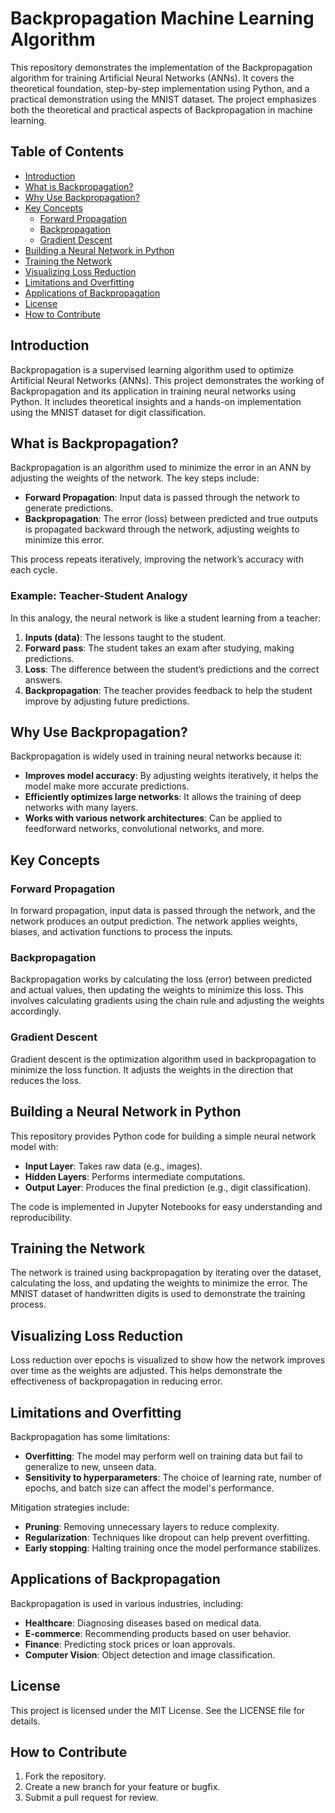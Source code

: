 # Backpropagation Machine Learning Algorithm

This repository demonstrates the implementation of the Backpropagation algorithm for training Artificial Neural Networks (ANNs). It covers the theoretical foundation, step-by-step implementation using Python, and a practical demonstration using the MNIST dataset. The project emphasizes both the theoretical and practical aspects of Backpropagation in machine learning.

## Table of Contents

- [Introduction](#introduction)
- [What is Backpropagation?](#what-is-backpropagation)
- [Why Use Backpropagation?](#why-use-backpropagation)
- [Key Concepts](#key-concepts)
  - [Forward Propagation](#forward-propagation)
  - [Backpropagation](#backpropagation)
  - [Gradient Descent](#gradient-descent)
- [Building a Neural Network in Python](#building-a-neural-network-in-python)
- [Training the Network](#training-the-network)
- [Visualizing Loss Reduction](#visualizing-loss-reduction)
- [Limitations and Overfitting](#limitations-and-overfitting)
- [Applications of Backpropagation](#applications-of-backpropagation)
- [License](#license)
- [How to Contribute](#how-to-contribute)

## Introduction

Backpropagation is a supervised learning algorithm used to optimize Artificial Neural Networks (ANNs). This project demonstrates the working of Backpropagation and its application in training neural networks using Python. It includes theoretical insights and a hands-on implementation using the MNIST dataset for digit classification.

## What is Backpropagation?

Backpropagation is an algorithm used to minimize the error in an ANN by adjusting the weights of the network. The key steps include:

- **Forward Propagation**: Input data is passed through the network to generate predictions.
- **Backpropagation**: The error (loss) between predicted and true outputs is propagated backward through the network, adjusting weights to minimize this error.
  
This process repeats iteratively, improving the network’s accuracy with each cycle.

### Example: Teacher-Student Analogy

In this analogy, the neural network is like a student learning from a teacher:

1. **Inputs (data)**: The lessons taught to the student.
2. **Forward pass**: The student takes an exam after studying, making predictions.
3. **Loss**: The difference between the student’s predictions and the correct answers.
4. **Backpropagation**: The teacher provides feedback to help the student improve by adjusting future predictions.

## Why Use Backpropagation?

Backpropagation is widely used in training neural networks because it:

- **Improves model accuracy**: By adjusting weights iteratively, it helps the model make more accurate predictions.
- **Efficiently optimizes large networks**: It allows the training of deep networks with many layers.
- **Works with various network architectures**: Can be applied to feedforward networks, convolutional networks, and more.

## Key Concepts

### Forward Propagation

In forward propagation, input data is passed through the network, and the network produces an output prediction. The network applies weights, biases, and activation functions to process the inputs.

### Backpropagation

Backpropagation works by calculating the loss (error) between predicted and actual values, then updating the weights to minimize this loss. This involves calculating gradients using the chain rule and adjusting the weights accordingly.

### Gradient Descent

Gradient descent is the optimization algorithm used in backpropagation to minimize the loss function. It adjusts the weights in the direction that reduces the loss.

## Building a Neural Network in Python

This repository provides Python code for building a simple neural network model with:

- **Input Layer**: Takes raw data (e.g., images).
- **Hidden Layers**: Performs intermediate computations.
- **Output Layer**: Produces the final prediction (e.g., digit classification).

The code is implemented in Jupyter Notebooks for easy understanding and reproducibility.

## Training the Network

The network is trained using backpropagation by iterating over the dataset, calculating the loss, and updating the weights to minimize the error. The MNIST dataset of handwritten digits is used to demonstrate the training process.

## Visualizing Loss Reduction

Loss reduction over epochs is visualized to show how the network improves over time as the weights are adjusted. This helps demonstrate the effectiveness of backpropagation in reducing error.

## Limitations and Overfitting

Backpropagation has some limitations:

- **Overfitting**: The model may perform well on training data but fail to generalize to new, unseen data.
- **Sensitivity to hyperparameters**: The choice of learning rate, number of epochs, and batch size can affect the model's performance.

Mitigation strategies include:

- **Pruning**: Removing unnecessary layers to reduce complexity.
- **Regularization**: Techniques like dropout can help prevent overfitting.
- **Early stopping**: Halting training once the model performance stabilizes.

## Applications of Backpropagation

Backpropagation is used in various industries, including:

- **Healthcare**: Diagnosing diseases based on medical data.
- **E-commerce**: Recommending products based on user behavior.
- **Finance**: Predicting stock prices or loan approvals.
- **Computer Vision**: Object detection and image classification.

## License

This project is licensed under the MIT License. See the LICENSE file for details.

## How to Contribute

1. Fork the repository.
2. Create a new branch for your feature or bugfix.
3. Submit a pull request for review.
